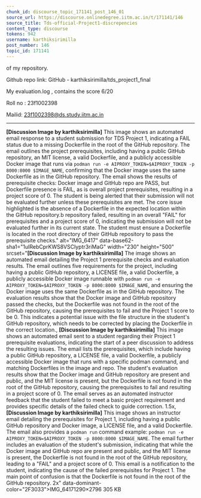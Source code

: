 ```yaml
---
chunk_id: discourse_topic_171141_post_146_01
source_url: https://discourse.onlinedegree.iitm.ac.in/t/171141/146
source_title: Tds-official-Project1-discrepencies
content_type: discourse
tokens: 942
username: karthiksirimilla
post_number: 146
topic_id: 171141
---
```


 of my repository.

Github repo link: GitHub - karthiksirimilla/tds_project1_final

My evaluation.log , contains the score 6/20

Roll no : 23f1002398

Mailid: 23f1002398@ds.study.iitm.ac.in

---

**[Discussion Image by karthiksirimilla]** This image shows an automated email response to a student submission for TDS Project 1, indicating a FAIL status due to a missing Dockerfile in the root of the GitHub repository. The email outlines the project prerequisites, including having a public GitHub repository, an MIT license, a valid Dockerfile, and a publicly accessible Docker image that runs via `podman run -e AIPROXY_TOKEN=$AIPROXY_TOKEN -p 8000:8000 $IMAGE_NAME`, confirming that the Docker image uses the same Dockerfile as in the GitHub repository. The email shows the results of prerequisite checks: Docker image and GitHub repo are PASS, but Dockerfile presence is FAIL, as is overall project prerequisites, resulting in a project score of 0. The student is being alerted that their submission will not be evaluated further unless these prerequisites are met. The core issue highlighted is the absence of a Dockerfile in the expected location within the GitHub repository.b repository failed, resulting in an overall "FAIL" for prerequisites and a project score of 0, indicating the submission will not be evaluated further in its current state. The student must ensure a Dockerfile is located in the root directory of their GitHub repository to pass the prerequisite checks." alt="IMG_6417" data-base62-sha1="1uIRebCprKWS8VSClyptr3riMaG" width="230" height="500" srcset="**[Discussion Image by karthiksirimilla]** The image shows an automated email detailing the Project 1 prerequisite checks and evaluation results. The email outlines five requirements for the project, including having a public GitHub repository, a LICENSE file, a valid Dockerfile, a publicly accessible Docker image runnable with `podman run -e AIPROXY_TOKEN=$AIPROXY_TOKEN -p 8000:8000 $IMAGE_NAME`, and ensuring the Docker image uses the same Dockerfile as in the GitHub repository. The evaluation results show that the Docker image and GitHub repository passed the checks, but the Dockerfile was not found in the root of the GitHub repository, causing the prerequisites to fail and the Project 1 score to be 0. This indicates a potential issue with the file structure in the student's GitHub repository, which needs to be corrected by placing the Dockerfile in the correct location., **[Discussion Image by karthiksirimilla]** This image shows an automated email sent to a student regarding their Project 1 prerequisite evaluations, indicating the start of a peer discussion to address the resulting issues. The email lists the prerequisites, which include having a public GitHub repository, a LICENSE file, a valid Dockerfile, a publicly accessible Docker image that runs with a specific podman command, and matching Dockerfiles in the image and repo. The student's evaluation results show that the Docker image and GitHub repository are present and public, and the MIT license is present, but the Dockerfile is not found in the root of the GitHub repository, causing the prerequisites to fail and resulting in a project score of 0. The email serves as an automated instructor feedback that the student failed to meet a basic project requirement and provides specific details of the failed check to guide correction. 1.5x, **[Discussion Image by karthiksirimilla]** This image shows an instructor email detailing the prerequisites for Project 1, including having a public GitHub repository and Docker image, a LICENSE file, and a valid Dockerfile. The email also provides a `podman run` command example: `podman run -e AIPROXY_TOKEN=$AIPROXY_TOKEN -p 8000:8000 $IMAGE_NAME`. The email further includes an evaluation of the student's submission, indicating that while the Docker image and GitHub repo are present and public, and the MIT license is present, the Dockerfile is not found in the root of the GitHub repository, leading to a "FAIL" and a project score of 0. This email is a notification to the student, indicating the cause of the failed prerequisites for Project 1. The main point of confusion is that the Dockerfile is not found in the root of the GitHub repository. 2x" data-dominant-color="2F3033">IMG_64171290×2796 305 KB

